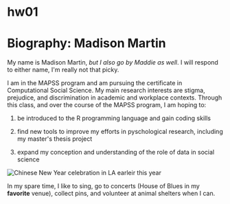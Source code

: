 # hw01
# Biography: Madison Martin
My name is Madison Martin, 
*but I also go by Maddie as well*.
I will respond to either name, I'm really not that picky. 
 
I am in the MAPSS program and am pursuing the certificate in Computational Social Science.
My main research interests are stigma, prejudice, and discrimination in academic and workplace contexts.
Through this class, and over the course of the MAPSS program, I am hoping to:

1. be introduced to the R programming language and gain coding skills 

2. find new tools to improve my efforts in pyschological research, including my master's thesis project 

3. expand my conception and understanding of the role of data in social science 

![Chinese New Year celebration in LA earleir this year](https://scontent-ort2-2.xx.fbcdn.net/v/t1.0-9/52328253_2646248942057291_7498796436759248896_o.jpg?_nc_cat=106&_nc_oc=AQnPPaILyeCG2zs9lAAXRqh9dV3H_9-J6VoGoggEtUMUUt5Ys9o5wc7Z_uaoNf7DO7g&_nc_ht=scontent-ort2-2.xx&oh=71ec929b4db32cbf0d5025dc184a68a5&oe=5E394BD2)

In my spare time, I like to sing, go to concerts (House of Blues in my **favorite** venue), collect pins, and volunteer at animal shelters when I can. 

